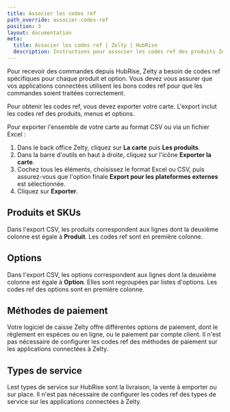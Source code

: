 ```yaml
---
title: Associer les codes ref
path_override: associer-codes-ref
position: 3
layout: documentation
meta:
  title: Associer les codes ref | Zelty | HubRise
  description: Instructions pour associer les codes ref des produits Zelty avec d'autres applications connectées à HubRise pour la synchronisation des données.
---
```


Pour recevoir des commandes depuis HubRise, Zelty a besoin de codes ref spécifiques pour chaque produit et option. Vous devez vous assurer que vos applications connectées utilisent les bons codes ref pour que les commandes soient traitées correctement.

Pour obtenir les codes ref, vous devez exporter votre carte. L'export inclut les codes ref des produits, menus et options.

Pour exporter l'ensemble de votre carte au format CSV ou via un fichier Excel :

1. Dans le back office Zelty, cliquez sur **La carte** puis **Les produits**.
2. Dans la barre d'outils en haut à droite, cliquez sur l'icône **Exporter la carte**.
3. Cochez tous les éléments, choisissez le format Excel ou CSV, puis assurez-vous que l'option finale **Export pour les plateformes externes** est sélectionnée.
4. Cliquez sur **Exporter**.

## Produits et SKUs

Dans l'export CSV, les produits correspondent aux lignes dont la deuxième colonne est égale à **Produit**. Les codes ref sont en première colonne.

## Options

Dans l'export CSV, les options correspondent aux lignes dont la deuxième colonne est égale à **Option**. Elles sont regroupées par listes d'options. Les codes ref des options sont en première colonne.

## Méthodes de paiement

Votre logiciel de caisse Zelty offre différentes options de paiement, dont le règlement en espèces ou en ligne, ou le paiement par compte client. Il n'est pas nécessaire de configurer les codes ref des méthodes de paiement sur les applications connectées à Zelty.

## Types de service

Lest types de service sur HubRise sont la livraison, la vente à emporter ou sur place. Il n'est pas nécessaire de configurer les codes ref des types de service sur les applications connectées à Zelty.
